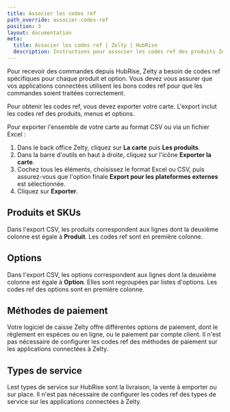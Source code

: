 ```yaml
---
title: Associer les codes ref
path_override: associer-codes-ref
position: 3
layout: documentation
meta:
  title: Associer les codes ref | Zelty | HubRise
  description: Instructions pour associer les codes ref des produits Zelty avec d'autres applications connectées à HubRise pour la synchronisation des données.
---
```


Pour recevoir des commandes depuis HubRise, Zelty a besoin de codes ref spécifiques pour chaque produit et option. Vous devez vous assurer que vos applications connectées utilisent les bons codes ref pour que les commandes soient traitées correctement.

Pour obtenir les codes ref, vous devez exporter votre carte. L'export inclut les codes ref des produits, menus et options.

Pour exporter l'ensemble de votre carte au format CSV ou via un fichier Excel :

1. Dans le back office Zelty, cliquez sur **La carte** puis **Les produits**.
2. Dans la barre d'outils en haut à droite, cliquez sur l'icône **Exporter la carte**.
3. Cochez tous les éléments, choisissez le format Excel ou CSV, puis assurez-vous que l'option finale **Export pour les plateformes externes** est sélectionnée.
4. Cliquez sur **Exporter**.

## Produits et SKUs

Dans l'export CSV, les produits correspondent aux lignes dont la deuxième colonne est égale à **Produit**. Les codes ref sont en première colonne.

## Options

Dans l'export CSV, les options correspondent aux lignes dont la deuxième colonne est égale à **Option**. Elles sont regroupées par listes d'options. Les codes ref des options sont en première colonne.

## Méthodes de paiement

Votre logiciel de caisse Zelty offre différentes options de paiement, dont le règlement en espèces ou en ligne, ou le paiement par compte client. Il n'est pas nécessaire de configurer les codes ref des méthodes de paiement sur les applications connectées à Zelty.

## Types de service

Lest types de service sur HubRise sont la livraison, la vente à emporter ou sur place. Il n'est pas nécessaire de configurer les codes ref des types de service sur les applications connectées à Zelty.
